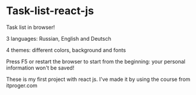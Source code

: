 # Task-list-react-js
Task list in browser!

3 languages: Russian, English and Deutsch

4 themes: different colors, background and fonts

Press F5 or restart the browser to start from the beginning: your personal information won't be saved!

These is my first project with react js. I've made it by using the course from itproger.com
